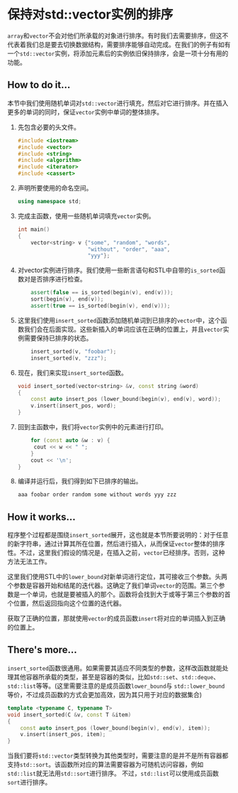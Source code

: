 # 保持对std::vector实例的排序

`array`和`vector`不会对他们所承载的对象进行排序。有时我们去需要排序，但这不代表着我们总是要去切换数据结构，需要排序能够自动完成。在我们的例子有如有一个`std::vector`实例，将添加元素后的实例依旧保持排序，会是一项十分有用的功能。

## How to do it...

本节中我们使用随机单词对`std::vector`进行填充，然后对它进行排序。并在插入更多的单词的同时，保证`vector`实例中单词的整体排序。

1. 先包含必要的头文件。

   ```c++
   #include <iostream>
   #include <vector>
   #include <string>
   #include <algorithm>
   #include <iterator>
   #include <cassert>
   ```

2. 声明所要使用的命名空间。

   ```c++
   using namespace std;
   ```

3. 完成主函数，使用一些随机单词填充`vector`实例。

   ```c++
   int main()
   {
       vector<string> v {"some", "random", "words",
                         "without", "order", "aaa",
                         "yyy"};
   ```

4. 对vector实例进行排序。我们使用一些断言语句和STL中自带的`is_sorted`函数对是否排序进行检查。

   ```c++
       assert(false == is_sorted(begin(v), end(v)));
       sort(begin(v), end(v));
       assert(true == is_sorted(begin(v), end(v)));
   ```

5. 这里我们使用`insert_sorted`函数添加随机单词到已排序的`vector`中，这个函数我们会在后面实现。这些新插入的单词应该在正确的位置上，并且`vector`实例需要保持已排序的状态。

   ```c++
       insert_sorted(v, "foobar");
       insert_sorted(v, "zzz");
   ```

6. 现在，我们来实现`insert_sorted`函数。

   ```c++
   void insert_sorted(vector<string> &v, const string &word)
   {
       const auto insert_pos (lower_bound(begin(v), end(v), word));
       v.insert(insert_pos, word);
   }
   ```

7. 回到主函数中，我们将`vector`实例中的元素进行打印。

   ```c++
       for (const auto &w : v) {
       	cout << w << " ";
       }
       cout << '\n';
   }	
   ```

8. 编译并运行后，我们得到如下已排序的输出。

   ```c++
   aaa foobar order random some without words yyy zzz
   ```

## How it works...

程序整个过程都是围绕`insert_sorted`展开，这也就是本节所要说明的：对于任意的新字符串，通过计算其所在位置，然后进行插入，从而保证`vector`整体的排序性。不过，这里我们假设的情况是，在插入之前，`vector`已经排序。否则，这种方法无法工作。

这里我们使用STL中的`lower_bound`对新单词进行定位，其可接收三个参数。头两个参数是容器开始和结尾的迭代器。这确定了我们单词`vector`的范围。第三个参数是一个单词，也就是要被插入的那个。函数将会找到大于或等于第三个参数的首个位置，然后返回指向这个位置的迭代器。

获取了正确的位置，那就使用`vector`的成员函数`insert`将对应的单词插入到正确的位置上。

## There's more...

`insert_sorted`函数很通用。如果需要其适应不同类型的参数，这样改函数就能处理其他容器所承载的类型，甚至是容器的类似，比如`std::set`、`std::deque`、`std::list`等等。(这里需要注意的是成员函数`lower_bound`与 `std::lower_bound`等价，不过成员函数的方式会更加高效，因为其只用于对应的数据集合)

```c++
template <typename C, typename T>
void insert_sorted(C &v, const T &item)
{
    const auto insert_pos (lower_bound(begin(v), end(v), item));
    v.insert(insert_pos, item);
}
```

当我们要将`std::vector`类型转换为其他类型时，需要注意的是并不是所有容器都支持`std::sort`。该函数所对应的算法需要容器为可随机访问容器，例如`std::list`就无法用`std::sort`进行排序。
不过，`std::list`可以使用成员函数`sort`进行排序。

